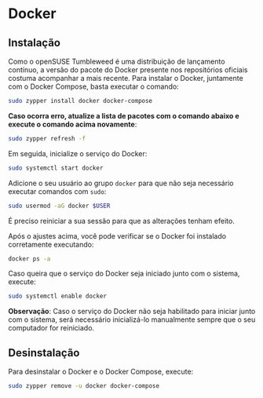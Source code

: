 # Docker

## Instalação

Como o openSUSE Tumbleweed é uma distribuição de lançamento contínuo, a versão do pacote do Docker presente nos repositórios oficiais costuma acompanhar a mais recente. Para instalar o Docker, juntamente com o Docker Compose, basta executar o comando:

```bash
sudo zypper install docker docker-compose
```

**Caso ocorra erro, atualize a lista de pacotes com o comando abaixo e execute o comando acima novamente**:

```bash
sudo zypper refresh -f
```

Em seguida, inicialize o serviço do Docker:

```bash
sudo systemctl start docker
```

Adicione o seu usuário ao grupo `docker` para que não seja necessário executar comandos com `sudo`:

```bash
sudo usermod -aG docker $USER
```

É preciso reiniciar a sua sessão para que as alterações tenham efeito.

Após o ajustes acima, você pode verificar se o Docker foi instalado corretamente executando:

```bash
docker ps -a
```

Caso queira que o serviço do Docker seja iniciado junto com o sistema, execute:

```bash
sudo systemctl enable docker
```

**Observação**: Caso o serviço do Docker não seja habilitado para iniciar junto com o sistema, será necessário inicializá-lo manualmente sempre que o seu computador for reiniciado.

## Desinstalação

Para desinstalar o Docker e o Docker Compose, execute:

```bash
sudo zypper remove -u docker docker-compose
```
